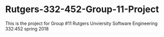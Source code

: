 # Rutgers-332-452-Group-11-Project
This is the project for Group #11
Rutgers Unviersity Software Engineering 332:452 spring 2018
